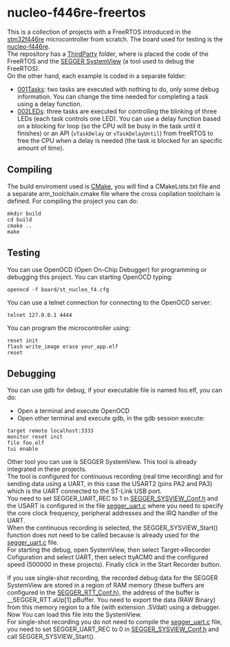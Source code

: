 # nucleo-f446re-freertos
This is a collection of projects with a FreeRTOS introduced in the [stm32f446re](https://www.st.com/en/microcontrollers-microprocessors/stm32f446re.html) microcontroller from scratch. The board used for testing is the [nucleo-f446re](https://www.st.com/en/evaluation-tools/nucleo-f446re.html).  
The repository has a [ThirdParty](ThirdParty) folder, where is placed the code of the FreeRTOS and the [SEGGER SystemView](https://www.segger.com/products/development-tools/systemview/) (a tool used to debug the FreeRTOS).  
On the other hand, each example is coded in a separate folder:
- [001Tasks](001Tasks): two tasks are executed with nothing to do, only some debug information. You can change the time needed for completing a task using a delay function.
- [002LEDs](002LEDs): three tasks are executed for controlling the blinking of three LEDs (each task controls one LED). You can use a delay function based on a blocking for loop (so the CPU will be busy in the task until it finishes) or an API (```vTaskDelay``` or ```vTaskDelayUntil```) from freeRTOS to free the CPU when a delay is needed (the task is blocked for an specific amount of time).

## Compiling
The build enviroment used is [CMake](https://cmake.org/), you will find a CMakeLists.txt file and a separate arm_toolchain.cmake file where the cross copilation toolchain is defined. For compiling the project you can do:
```console
mkdir build
cd build
cmake ..
make
```

## Testing
You can use OpenOCD (Open On-Chip Debugger) for programming or debugging this project. You can starting OpenOCD typing:
```console
openocd -f board/st_nucleo_f4.cfg
```
You can use a telnet connection for connecting to the OpenOCD server:
```console
telnet 127.0.0.1 4444
```
You can program the microcontroller using:
```console
reset init
flash write_image erase your_app.elf
reset
```

## Debugging
You can use gdb for debug, if your executable file is named foo.elf, you can do:
- Open a terminal and execute OpenOCD
- Open other terminal and execute gdb, in the gdb session execute:
```console
target remote localhost:3333
monitor reset init
file foo.elf
tui enable
```
Other tool you can use is SEGGER SystemView. This tool is already integrated in these projects.  
The tool is configured for continuous recording (real time recording) and for sending data using a UART, in this case the USART2 (pins PA2 and PA3) which is the UART connected to the ST-Link USB port.  
You need to set SEGGER_UART_REC to 1 in [SEGGER_SYSVIEW_Conf.h](ThirdParty/SEGGER/Config/SEGGER_SYSVIEW_Conf.h) and the USART is configured in the file [segger_uart.c](ThirdParty/SEGGER/Rec/segger_uart.c) where you need to specify the core clock frequency, peripheral addresses and the IRQ handler of the UART.  
When the continuous recording is selected, the SEGGER_SYSVIEW_Start() function does not need to be called because is already used for the [segger_uart.c](ThirdParty/SEGGER/Rec/segger_uart.c) file.  
For starting the debug, open SystemView, then select Target->Recorder Cofiguration and select UART, then select ttyACM0 and the configured speed (500000 in these projects). Finally click in the Start Recorder button.

If you use single-shot recording, the recorded debug data for the SEGGER SystemView are stored in a region of RAM memory (these buffers are configured in the [SEGGER_RTT_Conf.h](ThirdParty/SEGGER/Config/SEGGER_RTT_Conf.h)), the address of the buffer is __SEGGER_RTT.aUp[1].pBuffer. You need to export the data (RAW Binary) from this memory region to a file (with extension .SVdat) using a debugger. Now You can load this file into the SystemView.  
For single-shot recording you do not need to compile the [segger_uart.c](ThirdParty/SEGGER/Rec/segger_uart.c) file, you need to set SEGGER_UART_REC to 0 in [SEGGER_SYSVIEW_Conf.h](ThirdParty/SEGGER/Config/SEGGER_SYSVIEW_Conf.h) and call SEGGER_SYSVIEW_Start().
